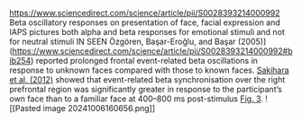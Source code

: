 https://www.sciencedirect.com/science/article/pii/S0028393214000992
Beta oscillatory responses on presentation of face, facial expression and IAPS pictures
both alpha and beta responses for emotional stimuli and not for neutral stimuli
IN SEEN
Özgören, Başar-Eroğlu, and Başar (2005)](https://www.sciencedirect.com/science/article/pii/S0028393214000992#bib254) reported prolonged frontal event-related beta oscillations in response to unknown faces compared with those to known faces. [Sakihara et al. (2012)](https://www.sciencedirect.com/science/article/pii/S0028393214000992#bib282) showed that event-related beta synchronisation over the right prefrontal region was significantly greater in response to the participant’s own face than to a familiar face at 400–800 ms post-stimulus [Fig. 3](https://www.sciencedirect.com/science/article/pii/S0028393214000992#f0015).
![[Pasted image 20241006160656.png]]